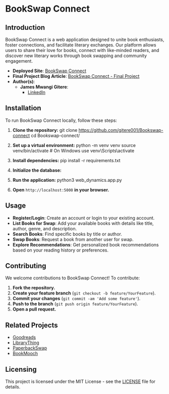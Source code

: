# BookSwap Connect

## Introduction
BookSwap Connect is a web application designed to unite book enthusiasts, foster connections, and facilitate literary exchanges. Our platform allows users to share their love for books, connect with like-minded readers, and discover new literary works through book swapping and community engagement.

- **Deployed Site**: [BookSwap Connect](http://100.26.152.41/)
- **Final Project Blog Article**: [BookSwap Connect - Final Project](https://www.linkedin.com/posts/james-gitere_bookswap-connect-redefining-how-readers-activity-7205129375829209088-vwlP?utm_source=share&utm_medium=member_desktop)
- **Author(s)**:
  - **James Mwangi Gitere**:
    - [LinkedIn](https://www.linkedin.com/in/james-gitere/)

## Installation
To run BookSwap Connect locally, follow these steps:

1. **Clone the repository:**
git clone https://github.com/gitere001/Bookswap-connect
cd Bookswap-connect/

2. **Set up a virtual environment:**
python -m venv venv
source venv/bin/activate # On Windows use venv\Scripts\activate


3. **Install dependencies:**
pip install -r requirements.txt

4. **Initialize the database:**


6. **Run the application:**
python3 web_dynamics.app.py


7. **Open** `http://localhost:5000` **in your browser.**

## Usage
- **Register/Login**: Create an account or login to your existing account.
- **List Books for Swap**: Add your available books with details like title, author, genre, and description.
- **Search Books**: Find specific books by title or author.
- **Swap Books**: Request a book from another user for swap.
- **Explore Recommendations**: Get personalized book recommendations based on your reading history or preferences.

## Contributing
We welcome contributions to BookSwap Connect! To contribute:

1. **Fork the repository.**
2. **Create your feature branch** (`git checkout -b feature/YourFeature`).
3. **Commit your changes** (`git commit -am 'Add some feature'`).
4. **Push to the branch** (`git push origin feature/YourFeature`).
5. **Open a pull request.**


## Related Projects
- [Goodreads](https://www.goodreads.com/)
- [LibraryThing](https://www.librarything.com/)
- [PaperbackSwap](https://www.paperbackswap.com/)
- [BookMooch](https://www.bookmooch.com/)

## Licensing
This project is licensed under the MIT License - see the [LICENSE](LICENSE) file for details.
